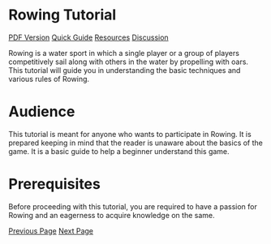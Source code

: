 # Rowing Tutorial
[PDF Version](../rowing/rowing_pdf_version.md)
[Quick Guide](../rowing/rowing_quick_guide.md)
[Resources](../rowing/rowing_useful_resources.md)
[Discussion](../rowing/rowing_discussion.md)

Rowing is a water sport in which a single player or a group of players competitively sail along with others in the water by propelling with oars. This tutorial will guide you in understanding the basic techniques and various rules of Rowing.

# Audience
This tutorial is meant for anyone who wants to participate in Rowing. It is prepared keeping in mind that the reader is unaware about the basics of the game. It is a basic guide to help a beginner understand this game.

# Prerequisites
Before proceeding with this tutorial, you are required to have a passion for Rowing and an eagerness to acquire knowledge on the same.


[Previous Page](../rowing/index.md) [Next Page](../rowing/rowing_overview.md) 
